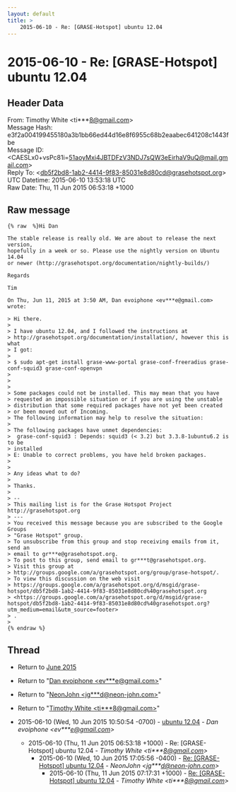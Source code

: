 ```yaml
---
layout: default
title: >
    2015-06-10 - Re: [GRASE-Hotspot] ubuntu 12.04
---
```


# 2015-06-10 - Re: [GRASE-Hotspot] ubuntu 12.04

## Header Data

From: Timothy White \<ti***8@gmail.com\><br>
Message Hash: e3f2a004199455180a3b1bb66ed44d16e8f6955c68b2eaabec641208c1443fbe<br>
Message ID: \<CAESLx0+vsPc81i=51aoyMxi4JBTDFzV3NDJ7sQW3eEirhaV9uQ@mail.gmail.com\><br>
Reply To: \<db5f2bd8-1ab2-4414-9f83-85031e8d80cd@grasehotspot.org\><br>
UTC Datetime: 2015-06-10 13:53:18 UTC<br>
Raw Date: Thu, 11 Jun 2015 06:53:18 +1000<br>

## Raw message

```
{% raw  %}Hi Dan

The stable release is really old. We are about to release the next version,
hopefully in a week or so. Please use the nightly version on Ubuntu 14.04
or newer (http://grasehotspot.org/documentation/nightly-builds/)

Regards

Tim

On Thu, Jun 11, 2015 at 3:50 AM, Dan evoiphone <ev***e@gmail.com> wrote:

> Hi there.
>
> I have ubuntu 12.04, and I followed the instructions at
> http://grasehotspot.org/documentation/installation/, however this is what
> I got:
>
> $ sudo apt-get install grase-www-portal grase-conf-freeradius grase-conf-squid3 grase-conf-openvpn
>
>
>
> Some packages could not be installed. This may mean that you have
> requested an impossible situation or if you are using the unstable
> distribution that some required packages have not yet been created
> or been moved out of Incoming.
> The following information may help to resolve the situation:
>
> The following packages have unmet dependencies:
>  grase-conf-squid3 : Depends: squid3 (< 3.2) but 3.3.8-1ubuntu6.2 is to be
> installed
> E: Unable to correct problems, you have held broken packages.
>
>
> Any ideas what to do?
>
> Thanks.
>
> --
> This mailing list is for the Grase Hotspot Project http://grasehotspot.org
> ---
> You received this message because you are subscribed to the Google Groups
> "Grase Hotspot" group.
> To unsubscribe from this group and stop receiving emails from it, send an
> email to gr***e@grasehotspot.org.
> To post to this group, send email to gr***t@grasehotspot.org.
> Visit this group at
> http://groups.google.com/a/grasehotspot.org/group/grase-hotspot/.
> To view this discussion on the web visit
> https://groups.google.com/a/grasehotspot.org/d/msgid/grase-hotspot/db5f2bd8-1ab2-4414-9f83-85031e8d80cd%40grasehotspot.org
> <https://groups.google.com/a/grasehotspot.org/d/msgid/grase-hotspot/db5f2bd8-1ab2-4414-9f83-85031e8d80cd%40grasehotspot.org?utm_medium=email&utm_source=footer>
> .
>
{% endraw %}
```

## Thread

+ Return to [June 2015](/archive/2015/06)

+ Return to "[Dan evoiphone <ev***e<span>@</span>gmail.com>](/authors/ev___e_at_gmail_com)"
+ Return to "[NeonJohn <jg***d<span>@</span>neon-john.com>](/authors/jg___d_at_neonjohn_com)"
+ Return to "[Timothy White <ti***8<span>@</span>gmail.com>](/authors/ti___8_at_gmail_com)"

+ 2015-06-10 (Wed, 10 Jun 2015 10:50:54 -0700) - [ubuntu 12.04](/archive/2015/06/e51b7f8001bbec7e5a065cc7f14bbae28f54459f1466699535ceedb2ac681513) - _Dan evoiphone \<ev***e@gmail.com\>_
  + 2015-06-10 (Thu, 11 Jun 2015 06:53:18 +1000) - Re: [GRASE-Hotspot] ubuntu 12.04 - _Timothy White \<ti***8@gmail.com\>_
    + 2015-06-10 (Wed, 10 Jun 2015 17:05:56 -0400) - [Re: [GRASE-Hotspot] ubuntu 12.04](/archive/2015/06/2a7771b48d000654acb6ee3a146fbc8a37e8f2f0b74fb67515d25dc0fda4b911) - _NeonJohn \<jg***d@neon-john.com\>_
      + 2015-06-10 (Thu, 11 Jun 2015 07:17:31 +1000) - [Re: [GRASE-Hotspot] ubuntu 12.04](/archive/2015/06/2e1634400a9490436a8f11c389e3c750841021eabe7fdf386109f0048628fbab) - _Timothy White \<ti***8@gmail.com\>_

